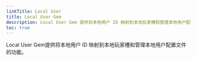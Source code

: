 ```yaml
---
linkTitle: Local User
title: Local User Gem
description: Local User Gem 提供将本地用户 ID 映射到本地玩家槽和管理本地用户配置文件的功能。
toc: true
---
```


Local User Gem提供将本地用户 ID 映射到本地玩家槽和管理本地用户配置文件的功能。
